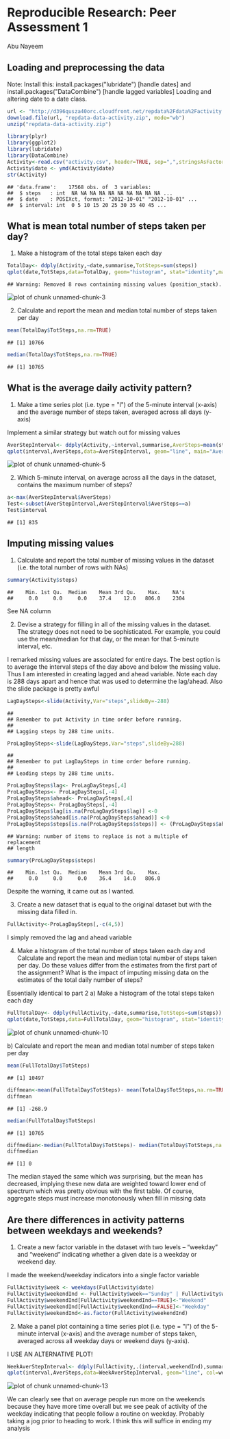 # Reproducible Research: Peer Assessment 1

Abu Nayeem

## Loading and preprocessing the data

Note: Install this: install.packages("lubridate") [handle dates] and install.packages("DataCombine") [handle lagged variables]
Loading and altering date to a date class.

```r
url <- "http://d396qusza40orc.cloudfront.net/repdata%2Fdata%2Factivity.zip"
download.file(url, "repdata-data-activity.zip", mode="wb")
unzip("repdata-data-activity.zip")
```


```r
library(plyr)
library(ggplot2)
library(lubridate)
library(DataCombine)
Activity<-read.csv("activity.csv", header=TRUE, sep=",",stringsAsFactors=FALSE)
Activity$date <- ymd(Activity$date)
str(Activity)
```

```
## 'data.frame':	17568 obs. of  3 variables:
##  $ steps   : int  NA NA NA NA NA NA NA NA NA NA ...
##  $ date    : POSIXct, format: "2012-10-01" "2012-10-01" ...
##  $ interval: int  0 5 10 15 20 25 30 35 40 45 ...
```

## What is mean total number of steps taken per day?
1) Make a histogram of the total steps taken each day


```r
TotalDay<- ddply(Activity,~date,summarise,TotSteps=sum(steps))
qplot(date,TotSteps,data=TotalDay, geom="histogram", stat="identity",main="Total Steps Vs Time With NA Values", ylab="Total Steps")
```

```
## Warning: Removed 8 rows containing missing values (position_stack).
```

![plot of chunk unnamed-chunk-3](./PA1_template_files/figure-html/unnamed-chunk-3.png) 

2) Calculate and report the mean and median total number of steps taken per day

```r
mean(TotalDay$TotSteps,na.rm=TRUE)
```

```
## [1] 10766
```

```r
median(TotalDay$TotSteps,na.rm=TRUE)
```

```
## [1] 10765
```


## What is the average daily activity pattern?

1) Make a time series plot (i.e. type = "l") of the 5-minute interval (x-axis) and the average number of steps taken, averaged across all days (y-axis)

Implement a similar strategy but watch out for missing values


```r
AverStepInterval<- ddply(Activity,~interval,summarise,AverSteps=mean(steps,na.rm=TRUE))
qplot(interval,AverSteps,data=AverStepInterval, geom="line", main="Average Steps Over a Day", ylab="Average Steps")
```

![plot of chunk unnamed-chunk-5](./PA1_template_files/figure-html/unnamed-chunk-5.png) 

2) Which 5-minute interval, on average across all the days in the dataset, contains the maximum number of steps?


```r
a<-max(AverStepInterval$AverSteps)
Test<-subset(AverStepInterval,AverStepInterval$AverSteps==a)
Test$interval
```

```
## [1] 835
```

## Imputing missing values

1) Calculate and report the total number of missing values in the dataset (i.e. the total number of rows with NAs)


```r
summary(Activity$steps)
```

```
##    Min. 1st Qu.  Median    Mean 3rd Qu.    Max.    NA's 
##     0.0     0.0     0.0    37.4    12.0   806.0    2304
```
See NA column

2) Devise a strategy for filling in all of the missing values in the dataset. The strategy does not need to be sophisticated. For example, you could use the mean/median for that day, or the mean for that 5-minute interval, etc.

I remarked missing values are associated for entire days. The best option is to average the interval steps of the day above and below the missing value. Thus I am interested in creating lagged and ahead variable. Note each day is 288 days apart and hence that was used to determine the lag/ahead. Also the slide package is pretty awful


```r
LagDaySteps<-slide(Activity,Var="steps",slideBy=-288)
```

```
## 
## Remember to put Activity in time order before running.
## 
## Lagging steps by 288 time units.
```

```r
ProLagDaySteps<-slide(LagDaySteps,Var="steps",slideBy=288)
```

```
## 
## Remember to put LagDaySteps in time order before running.
## 
## Leading steps by 288 time units.
```

```r
ProLagDaySteps$lag<- ProLagDaySteps[,4]
ProLagDaySteps<- ProLagDaySteps[,-4]
ProLagDaySteps$ahead<- ProLagDaySteps[,4]
ProLagDaySteps<- ProLagDaySteps[,-4]
ProLagDaySteps$lag[is.na(ProLagDaySteps$lag)] <-0
ProLagDaySteps$ahead[is.na(ProLagDaySteps$ahead)] <-0
ProLagDaySteps$steps[is.na(ProLagDaySteps$steps)] <- (ProLagDaySteps$ahead + ProLagDaySteps$lag)/2
```

```
## Warning: number of items to replace is not a multiple of replacement
## length
```

```r
summary(ProLagDaySteps$steps)
```

```
##    Min. 1st Qu.  Median    Mean 3rd Qu.    Max. 
##     0.0     0.0     0.0    36.4    14.0   806.0
```
Despite the warning, it came out as I wanted.

3) Create a new dataset that is equal to the original dataset but with the missing data filled in.


```r
FullActivity<-ProLagDaySteps[,-c(4,5)]
```
I simply removed the lag and ahead variable

4) Make a histogram of the total number of steps taken each day and Calculate and report the mean and median total number of steps taken per day. Do these values differ from the estimates from the first part of the assignment? What is the impact of imputing missing data on the estimates of the total daily number of steps?

Essentially identical to part 2
a) Make a histogram of the total steps taken each day

```r
FullTotalDay<- ddply(FullActivity,~date,summarise,TotSteps=sum(steps))
qplot(date,TotSteps,data=FullTotalDay, geom="histogram", stat="identity", main="Total Steps Vs Time With No NA", ylab="Total Steps")
```

![plot of chunk unnamed-chunk-10](./PA1_template_files/figure-html/unnamed-chunk-10.png) 

b) Calculate and report the mean and median total number of steps taken per day

```r
mean(FullTotalDay$TotSteps)
```

```
## [1] 10497
```

```r
diffmean<-mean(FullTotalDay$TotSteps)- mean(TotalDay$TotSteps,na.rm=TRUE)
diffmean
```

```
## [1] -268.9
```

```r
median(FullTotalDay$TotSteps)
```

```
## [1] 10765
```

```r
diffmedian<-median(FullTotalDay$TotSteps)- median(TotalDay$TotSteps,na.rm=TRUE)
diffmedian
```

```
## [1] 0
```
The median stayed the same which was surprising, but the mean has decreased, implying these new data are weighted toward lower end of spectrum which was pretty obvious with the first table. Of course, aggregate steps must increase monotonously when fill in missing data

## Are there differences in activity patterns between weekdays and weekends?

1) Create a new factor variable in the dataset with two levels – “weekday” and “weekend” indicating whether a given date is a weekday or weekend day.

I made the weekend/weekday indicators into a single factor variable

```r
FullActivity$week <- weekdays(FullActivity$date)
FullActivity$weekendInd <- FullActivity$week=="Sunday" | FullActivity$week=="Satruday"
FullActivity$weekendInd[FullActivity$weekendInd==TRUE]<-"Weekend"
FullActivity$weekendInd[FullActivity$weekendInd==FALSE]<-"Weekday"
FullActivity$weekendInd<-as.factor(FullActivity$weekendInd)
```

2) Make a panel plot containing a time series plot (i.e. type = "l") of the 5-minute interval (x-axis) and the average number of steps taken, averaged across all weekday days or weekend days (y-axis). 

I USE AN ALTERNATIVE PLOT!


```r
WeekAverStepInterval<- ddply(FullActivity,.(interval,weekendInd),summarise,AverSteps=mean(steps))
qplot(interval,AverSteps,data=WeekAverStepInterval, geom="line", col=weekendInd, main="Average Steps during the Day Comparison", ylab="Average Steps")
```

![plot of chunk unnamed-chunk-13](./PA1_template_files/figure-html/unnamed-chunk-13.png) 

We can clearly see that on average people run more on the weekends because they have more time overall but we see peak of activity of the weekday indicating that people follow a routine on weekday. Probably taking a jog prior to heading to work. I think this will suffice in ending my analysis

